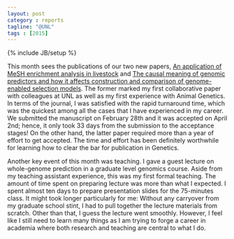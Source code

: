 ```yaml
---
layout: post
category : reports
tagline: "@UNL"
tags : [2015]
---
```

{% include JB/setup %}

This month sees the publications of our two new papers, [An application of MeSH enrichment analysis in livestock](http://dx.doi.org/10.1111/age.12307) and [The causal meaning of genomic predictors and how it affects construction and comparison of genome-enabled selection models](http://dx.doi.org/10.1534/genetics.114.169490). 
The former marked my first collaborative paper with colleagues at UNL as well as my first experience with Animal Genetics. 
In terms of the journal, I was satisfied with the rapid turnaround time, which was the quickest among all the cases that I have experienced in my career. We submitted the manuscript on February 28th and it was accepted on April 2nd; hence, it only took 33 days from the submission to the acceptance stages! On the other hand, the latter paper required more than a year of effort to get accepted. 
The time and effort has been definitely worthwhile for learning how to clear the bar for publication in Genetics. 

Another key event of this month was teaching. I gave a guest lecture on whole-genome prediction in a graduate level genomics course. 
Aside from my teaching assistant experience, this was my first formal teaching. 
The amount of time spent on preparing lecture was more than what I expected. I spent almost ten days to prepare presentation slides for the 75-minutes class. It might took longer particularly for me: Without any carryover from my graduate school stint, I had to pull together the lecture materials from scratch. 
Other than that, I guess the lecture went smoothly. However, I feel like I still need to learn many things as I am trying to forge a career in academia where both research and teaching are central to what I do. 




